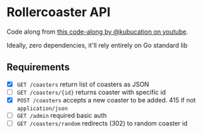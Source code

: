 # Rollercoaster API

Code along from [this code-along by @kubucation on youtube](https://www.youtube.com/watch?v=2v11Ym6Ct9Q).

Ideally, zero dependencies, it'll rely entirely on Go standard lib

## Requirements

* [x] `GET /coasters` return list of coasters as JSON
* [ ] `GET /coasters/{id}` returns coaster with specific id
* [x] `POST /coasters` accepts a new coaster to be added. 415 if not `application/json`
* [ ] `GET /admin` required basic auth
* [ ] `GET /coasters/random` redirects (302) to random coaster id

